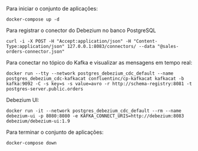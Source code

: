 Para iniciar o conjunto de aplicações:

```
docker-compose up -d
```

Para registrar o conector do Debezium no banco PostgreSQL

```
curl -i -X POST -H "Accept:application/json" -H "Content-Type:application/json" 127.0.0.1:8083/connectors/ --data "@sales-orders-connector.json"
```

Para conectar no tópico do Kafka e visualizar as mensagens em tempo real:

```
docker run --tty --network postgres_debezium_cdc_default --name postgres_debezium_cdc-kafkacat confluentinc/cp-kafkacat kafkacat -b kafka:9092 -C -s key=s -s value=avro -r http://schema-registry:8081 -t postgres-server.public.orders
```

Debezium UI:

```
docker run -it --network postgres_debezium_cdc_default --rm --name debezium-ui -p 8080:8080 -e KAFKA_CONNECT_URIS=http://debezium:8083 debezium/debezium-ui:1.9
```


Para terminar o conjunto de aplicações:

```
docker-compose down
```
